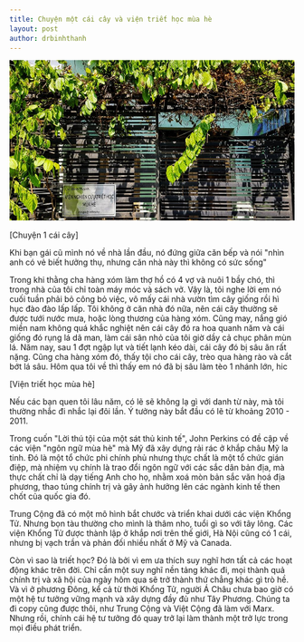 ```yaml
---
title: Chuyện một cái cây và viện triết học mùa hè
layout: post
author: drbinhthanh
---
```


![](/assets/img/myhomefront.jpg)

[Chuyện 1 cái cây]

Khi bạn gái cũ mình nó về nhà lần đầu, nó đứng giữa căn bếp và nói "nhìn anh có vẻ biết hưởng thụ, nhưng căn nhà này thì không có sức sống"

Trong khi thằng cha hàng xóm làm thợ hồ có 4 vợ và nuôi 1 bầy chó, thì trong nhà của tôi chỉ toàn máy móc và sách vở. Vậy là, tôi nghe lời em nó cuối tuần phải bỏ công bỏ việc, vô mấy cái nhà vườn tìm cây giống rồi hì hục đào đào lấp lấp.
Tôi không ở căn nhà đó nữa, nên cái cây thường sẽ được tưới nước mưa, hoặc lòng thương của hàng xóm. Cũng may, nắng gió miền nam không quá khắc nghiệt nên cái cây đó ra hoa quanh năm và cái giống đó rụng lá dã man, làm cái sân nhỏ của tôi giờ dầy cả chục phân mùn lá.
Năm nay, sau 1 đợt ngập lụt và tiết lạnh kéo dài, cái cây đó bị sâu ăn rất nặng. Cũng cha hàng xóm đó, thấy tội cho cái cây, trèo qua hàng rào và cắt bớt lá sâu.
Hôm qua tôi về thì thấy em nó đã bị sâu làm tèo 1 nhánh lớn, hic

[Viện triết học mùa hè]

Nếu các bạn quen tôi lâu năm, có lẽ sẽ không lạ gì với danh từ này, mà tôi thường nhắc đi nhắc lại đôi lần. Ý tưởng này bắt đầu có lẽ từ khoảng 2010 - 2011.

Trong cuốn "Lời thú tội của một sát thủ kinh tế", John Perkins có đề cập về các viện "ngôn ngữ mùa hè" mà Mỹ đã xây dựng rải rác ở khắp châu Mỹ la tinh. Đó là một tổ chức phi chính phủ nhưng thực chất là một tổ chức gián điệp, mà nhiệm vụ chính là trao đổi ngôn ngữ với các sắc dân bản địa, mà thực chất chỉ là dạy tiếng Anh cho họ, nhằm xoá mòn bản sắc văn hoá địa phương, thao túng chính trị và gây ảnh hưởng lên các ngành kinh tế then chốt của quốc gia đó.

Trung Cộng đã có một mô hình bắt chước và triển khai dưới các viện Khổng Tử. Nhưng bọn tàu thường cho mình là thâm nho, tuổi gì so với tây lông. Các viện Khổng Tử được thành lập ở khắp nơi trên thế giới, Hà Nội cũng có 1 cái, nhưng bị vạch trần và phản đối nhiều nhất ở Mỹ và Canada.

Còn vì sao là triết học? Đó là bởi vì em ưa thích suy nghĩ hơn tất cả các hoạt động khác trên đời. Chỉ cần một suy nghĩ nền tảng khác đi, mọi thành quả chính trị và xã hội của ngày hôm qua sẽ trở thành thứ chẳng khác gì trò hề. Và vì ở phương Đông, kể cả từ thời Khổng Tử, người Á Châu chưa bao giờ có một hệ tư tưởng vững mạnh và xây dựng đầy đủ như Tây Phương. Chúng ta đi copy cũng được thôi, như Trung Cộng và Việt Cộng đã làm với Marx. Nhưng rồi, chính cái hệ tư tưởng đó quay trở lại làm thành một trở lực trong mọi điều phát triển.